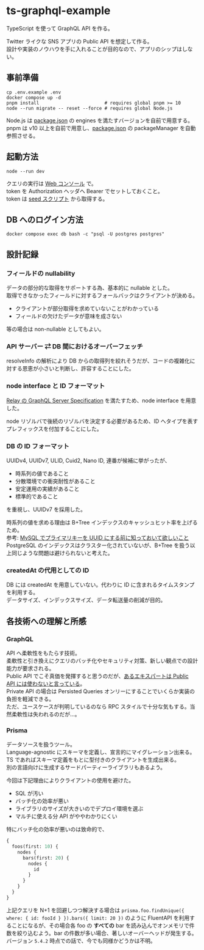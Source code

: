 # ts-graphql-example

TypeScript を使って GraphQL API を作る。

Twitter ライクな SNS アプリの Public API を想定して作る。\
設計や実装のノウハウを手に入れることが目的なので、アプリのシップはしない。

## 事前準備

```shell
cp .env.example .env
docker compose up -d
pnpm install                        # requires global pnpm >= 10
node --run migrate -- reset --force # requires global Node.js
```

Node.js は [package.json](./package.json) の engines を満たすバージョンを自前で用意する。\
pnpm は v10 以上を自前で用意し、[package.json](./package.json) の packageManager を自動参照させる。

## 起動方法

```shell
node --run dev
```

クエリの実行は [Web コンソール](http://localhost:4000/graphql) で。\
token を Authorization ヘッダへ Bearer でセットしておくこと。\
token は [seed スクリプト](./prisma/seed.ts) から取得する。

## DB へのログイン方法

```shell
docker compose exec db bash -c "psql -U postgres postgres"
```

## 設計記録

### フィールドの nullability

データの部分的な取得をサポートする為、基本的に nullable とした。\
取得できなかったフィールドに対するフォールバックはクライアントが決める。

- クライアントが部分取得を求めていないことがわかっている
- フィールドの欠けたデータが意味を成さない

等の場合は non-nullable としてもよい。

### API サーバー ⇄ DB 間におけるオーバーフェッチ

resolveInfo の解析により DB からの取得列を絞れそうだが、コードの複雑化に対する恩恵が小さいと判断し、許容することにした。

### node interface と ID フォーマット

[Relay の GraphQL Server Specification](https://relay.dev/docs/guides/graphql-server-specification/) を満たすため、node interface を用意した。

node リゾルバで後続のリゾルバを決定する必要があるため、ID へタイプを表すプレフィックスを付加することにした。

### DB の ID フォーマット

UUIDv4, UUIDv7, ULID, Cuid2, Nano ID, 連番が候補に挙がったが、

- 時系列の値であること
- 分散環境での衝突耐性があること
- 安定運用の実績があること
- 標準的であること

を重視し、UUIDv7 を採用した。

時系列の値を求める理由は B+Tree インデックスのキャッシュヒット率を上げるため。\
参考: [MySQL でプライマリキーを UUID にする前に知っておいて欲しいこと](https://techblog.raccoon.ne.jp/archives/1627262796.html)\
PostgreSQL のインデックスはクラスター化されていないが、B+Tree を扱う以上同じような問題は避けられないと考えた。

### createdAt の代用としての ID

DB には createdAt を用意していない。代わりに ID に含まれるタイムスタンプを利用する。\
データサイズ、インデックスサイズ、データ転送量の削減が目的。

## 各技術への理解と所感

### GraphQL

API へ柔軟性をもたらす技術。\
柔軟性と引き換えにクエリのバッチ化やセキュリティ対策、新しい観点での設計能力が要求される。\
Public API でこそ真価を発揮すると思うのだが、[あるエキスパートは Public API には使わないと言っている](https://magiroux.com/eight-years-of-graphql)。\
Private API の場合は Persisted Queries オンリーにすることでいくらか実装の負担を軽減できる。\
ただ、ユースケースが判明しているのなら RPC スタイルで十分な気もする。当然柔軟性は失われるのだが…。

### Prisma

データソースを扱うツール。\
Language-agnostic にスキーマを定義し、宣言的にマイグレーション出来る。\
TS であればスキーマ定義をもとに型付きのクライアントを生成出来る。\
別の言語向けに生成するサードパーティーライブラリもあるよう。

今回は下記理由によりクライアントの使用を避けた。

- SQL が汚い
- バッチ化の効率が悪い
- ライブラリのサイズが大きいのでデプロイ環境を選ぶ
- マルチに使える分 API がややわかりにくい

特にバッチ化の効率が悪いのは致命的で、

```graphql
{
  foos(first: 10) {
    nodes {
      bars(first: 20) {
        nodes {
          id
        }
      }
    }
  }
}
```

上記クエリを N+1 を回避しつつ解決する場合は `prisma.foo.findUnique({ where: { id: fooId } }).bars({ limit: 20 })` のように FluentAPI を利用することになるが、その場合各 foo の **すべての** bar を読み込んでオンメモリで件数を絞り込むよう。bar の件数が多い場合、著しいオーバーヘッドが発生する。バージョン `5.4.2` 時点での話で、今でも同様かどうかは不明。
